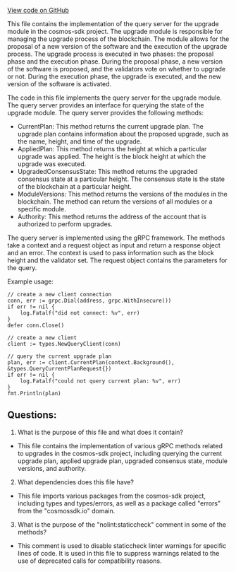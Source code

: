 [View code on GitHub](https://github.com/cosmos/cosmos-sdk.git/x/upgrade/keeper/grpc_query.go)

This file contains the implementation of the query server for the upgrade module in the cosmos-sdk project. The upgrade module is responsible for managing the upgrade process of the blockchain. The module allows for the proposal of a new version of the software and the execution of the upgrade process. The upgrade process is executed in two phases: the proposal phase and the execution phase. During the proposal phase, a new version of the software is proposed, and the validators vote on whether to upgrade or not. During the execution phase, the upgrade is executed, and the new version of the software is activated.

The code in this file implements the query server for the upgrade module. The query server provides an interface for querying the state of the upgrade module. The query server provides the following methods:

- CurrentPlan: This method returns the current upgrade plan. The upgrade plan contains information about the proposed upgrade, such as the name, height, and time of the upgrade.
- AppliedPlan: This method returns the height at which a particular upgrade was applied. The height is the block height at which the upgrade was executed.
- UpgradedConsensusState: This method returns the upgraded consensus state at a particular height. The consensus state is the state of the blockchain at a particular height.
- ModuleVersions: This method returns the versions of the modules in the blockchain. The method can return the versions of all modules or a specific module.
- Authority: This method returns the address of the account that is authorized to perform upgrades.

The query server is implemented using the gRPC framework. The methods take a context and a request object as input and return a response object and an error. The context is used to pass information such as the block height and the validator set. The request object contains the parameters for the query.

Example usage:

```
// create a new client connection
conn, err := grpc.Dial(address, grpc.WithInsecure())
if err != nil {
    log.Fatalf("did not connect: %v", err)
}
defer conn.Close()

// create a new client
client := types.NewQueryClient(conn)

// query the current upgrade plan
plan, err := client.CurrentPlan(context.Background(), &types.QueryCurrentPlanRequest{})
if err != nil {
    log.Fatalf("could not query current plan: %v", err)
}
fmt.Println(plan)
```
## Questions: 
 1. What is the purpose of this file and what does it contain?
- This file contains the implementation of various gRPC methods related to upgrades in the cosmos-sdk project, including querying the current upgrade plan, applied upgrade plan, upgraded consensus state, module versions, and authority.

2. What dependencies does this file have?
- This file imports various packages from the cosmos-sdk project, including types and types/errors, as well as a package called "errors" from the "cosmossdk.io" domain.

3. What is the purpose of the "nolint:staticcheck" comment in some of the methods?
- This comment is used to disable staticcheck linter warnings for specific lines of code. It is used in this file to suppress warnings related to the use of deprecated calls for compatibility reasons.